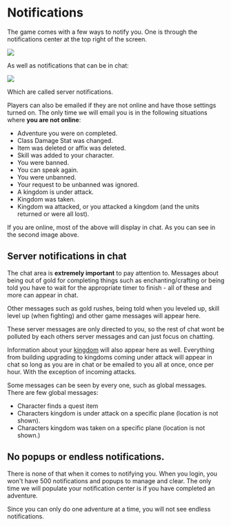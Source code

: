 # Notifications

The game comes with a few ways to notify you. One is through the notifications center at the top right of the screen.

<div class="gallery mb-4">
    <a href="/storage/info/notifications/images/notification.png" class="glightbox">
        <img src="/storage/info/notifications/images/notification.png" class="img-fluid" />
    </a>
</div>

As well as notifications that can be in chat:

<div class="gallery mb-4">
    <a href="/storage/info/notifications/images/server-notifications.png" class="glightbox">
        <img src="/storage/info/notifications/images/server-notifications.png" class="img-fluid" />
    </a>
</div>

Which are called server notifications.

Players can also be emailed if they are not online and have those settings turned on. The only time we will email you is in the following situations where **you are not online**:

- Adventure you were on completed.
- Class Damage Stat was changed.
- Item was deleted or affix was deleted.
- Skill was added to your character.
- You were banned.
- You can speak again.
- You were unbanned.
- Your request to be unbanned was ignored.
- A kingdom is under attack.
- Kingdom was taken.
- Kingdom wa attacked, or you attacked a kingdom (and the units returned or were all lost).

If you are online, most of the above will display in chat. As you can see in the second image above.

## Server notifications in chat

The chat area is **extremely important** to pay attention to. Messages about being out of gold for completing things such as enchanting/crafting or being told you have to wait for the appropriate timer to finish - all of these and more can appear in chat.

Other messages such as gold rushes, being told when you leveled up, skill level up (when fighting) and other game messages will appear here.

These server messages are only directed to you, so the rest of chat wont be polluted by each others server messages and can just focus on chatting.

Information about your [kingdom]() will also appear here as well. Everything from building upgrading to kingdoms coming under attack will appear in chat so long as you are in chat or be emailed to you all at once, once per hour. With the exception of incoming attacks.

Some messages can be seen by every one, such as global messages. There are few global messages:

- Character finds a quest item
- Characters kingdom is under attack on a specific plane (location is not shown).
- Characters kingdom was taken on a specific plane (location is not shown.)

## No popups or endless notifications.

There is none of that when it comes to notifying you. When you login, you won't have 500 notifications and popups to manage and clear. The only time we will populate your notification center is if you have completed an adventure.

Since you can only do one adventure at a time, you will not see endless notifications.



